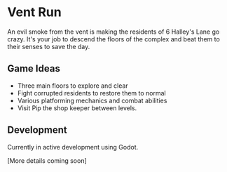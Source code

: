 # Vent Run

An evil smoke from the vent is making the residents of 6 Halley's Lane go crazy. It's your job to descend the floors of the complex and beat them to their senses to save the day.

## Game Ideas
- Three main floors to explore and clear
- Fight corrupted residents to restore them to normal
- Various platforming mechanics and combat abilities
- Visit Pip the shop keeper between levels.

## Development
Currently in active development using Godot.

[More details coming soon] 